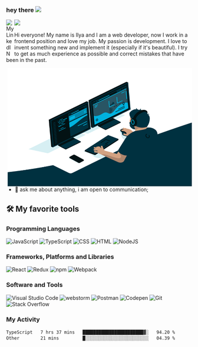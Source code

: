 ### hey there <img src="https://media.giphy.com/media/hvRJCLFzcasrR4ia7z/giphy.gif" width="25px">

<a href="https://www.linkedin.com/in/doshechnikow/">
  <img align="left" alt="My LinkedIN" width="22px" src="https://raw.githubusercontent.com/peterthehan/peterthehan/master/assets/linkedin.svg" />
</a>

![](https://visitor-badge.glitch.me/badge?page_id=i-doshehnikow.i-doshehnikow)
<br />

Hi everyone! My name is Ilya and I am a web developer, now I work in a frontend position and love my job. My passion is development. 
I love to invent something new and implement it (especially if it's beautiful). I try to get as much experience as possible and correct mistakes that have been in the past.

  <img align="right" alt="GIF" src="https://github.com/i-doshechnikow/i-doshechnikow/blob/main/code.gif?raw=true" width="500" height="320" />

- 💬 ask me about anything, i am open to communication;

<!-- Some badges are from https://github.com/Ileriayo/markdown-badges -->
## 🛠️ My favorite tools

### Programming Languages
<p>
    <img alt="JavaScript" src="https://img.shields.io/badge/JavaScript%20-%23F7DF1E.svg?logo=javascript&logoColor=black">
    <img alt="TypeScript" src="https://img.shields.io/badge/TypeScript%20-%23007ACC.svg?logo=typescript&logoColor=white">  
    <img alt="CSS" src="https://img.shields.io/badge/CSS%20-%231572B6.svg?logo=css3&logoColor=white">
    <img alt="HTML" src="https://img.shields.io/badge/HTML%20-%23E34F26.svg?logo=html5&logoColor=white">
    <img alt="NodeJS" src="https://img.shields.io/badge/Node.js%20-%2343853D.svg?logo=node.js&logoColor=white">
</p>

### Frameworks, Platforms and Libraries

<p>
    <img alt="React" src="https://img.shields.io/badge/React%20-%2320232a.svg?logo=react&logoColor=%2361DAFB">
    <img alt="Redux" src="https://img.shields.io/badge/redux-%23593d88.svg?logo=redux&logoColor=white">
    <img alt="npm" src="https://img.shields.io/badge/NPM-%23000000.svg?logo=npm&logoColor=white">
    <img alt="Webpack" src="https://img.shields.io/badge/webpack-%238DD6F9.svg?logo=webpack&logoColor=black">
</p>

### Software and Tools

<p>
    <img alt="Visual Studio Code" src="https://img.shields.io/badge/Visual%20Studio%20Code-0078d7.svg?logo=visual-studio-code&logoColor=white">  
    <img alt="webstorm" src="https://img.shields.io/badge/webstorm-143?logo=webstorm&logoColor=white&color=black">
    <img alt="Postman" src="https://img.shields.io/badge/Postman-FF6C37?logo=postman&logoColor=white">
    <img alt="Codepen" src="https://img.shields.io/badge/Codepen-000000.svg?logo=codepen&logoColor=white">
    <img alt="Git" src="https://img.shields.io/badge/Git%20-%23F05033.svg?logo=git&logoColor=white">
    <img alt="Stack Overflow" src="https://img.shields.io/badge/-Stack%20Overflow-FE7A16?logo=stack-overflow&logoColor=white">
</p>

### My Activity

<!--START_SECTION:waka-->

```text
TypeScript   7 hrs 37 mins   ███████████████████████▓░   94.20 %
Other        21 mins         █░░░░░░░░░░░░░░░░░░░░░░░░   04.39 %
```

<!--END_SECTION:waka-->
